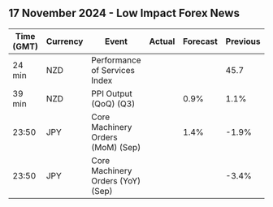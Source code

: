 ## 17 November 2024 - Low Impact Forex News

| Time (GMT) | Currency | Event | Actual | Forecast | Previous |
|------|----------|-------|--------|----------|----------|
| 24 min | NZD | Performance of Services Index |  |  | 45.7 |
| 39 min | NZD | PPI Output (QoQ) (Q3) |  | 0.9% | 1.1% |
| 23:50 | JPY | Core Machinery Orders (MoM) (Sep) |  | 1.4% | -1.9% |
| 23:50 | JPY | Core Machinery Orders (YoY) (Sep) |  |  | -3.4% |
